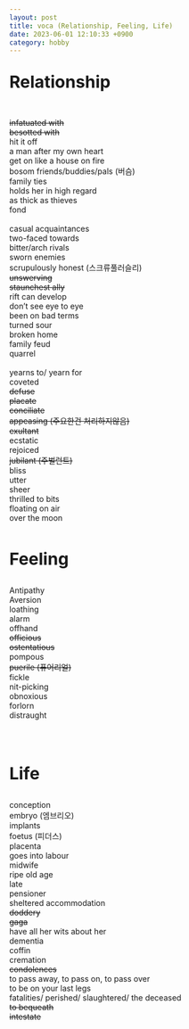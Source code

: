 ```yaml
---
layout: post
title: voca (Relationship, Feeling, Life)
date: 2023-06-01 12:10:33 +0900
category: hobby
---
```

<p style="font-size:30px;"><b> Relationship </b></p>
<br/>
<del> infatuated with </del>
<br/>
<del> besotted with </del>
<br/>
hit it off
<br/>
a man after my own heart
<br/>
get on like a house on fire
<br/>
bosom friends/buddies/pals (버슴)
<br/>
family ties
<br/>
holds her in high regard
<br/>
as thick as thieves
<br/>
fond
<br/>
<br/>
casual acquaintances
<br/>
two-faced towards
<br/>
bitter/arch rivals
<br/>
sworn enemies
<br/>
scrupulously honest (스크류풀러슬리)
<br/>
<del> unswerving </del>
<br/>
<del> staunchest ally </del>
<br/>
rift can develop
<br/>
don’t see eye to eye
<br/>
been on bad terms
<br/>
turned sour
<br/>
broken home
<br/>
family feud
<br/>
quarrel
<br/>
<br/>
yearns to/ yearn for
<br/>
coveted
<br/>
<del> defuse </del>
<br/>
<del> placate </del>
<br/>
<del> conciliate </del>
<br/>
<del> appeasing (주요한건 처리하지않음) </del>
<br/>
<del> exultant </del>
<br/>
ecstatic
<br/>
rejoiced
<br/>
<del> jubilant (주벌런트) </del>
<br/>
bliss
<br/>
utter
<br/>
sheer
<br/>
thrilled to bits
<br/>
floating on air
<br/>
over the moon
<br/>
<br/>

<p style="font-size:30px;"><b> Feeling </b></p>

Antipathy
<br/>
Aversion
<br/>
loathing
<br/>
alarm
<br/>
offhand
<br/>
<del> officious </del>
<br/>
<del> ostentatious </del>
<br/>
pompous
<br/>
<del> puerile (퓨어리얼) </del>
<br/>
fickle
<br/>
nit-picking
<br/>
obnoxious
<br/>
forlorn
<br/>
distraught

<br/>
<br/>
<p style="font-size:30px;"><b> Life </b></p>
conception
<br/>
embryo (엠브리오)
<br/>
implants
<br/>
foetus (피더스)
<br/>
placenta
<br/>
goes into labour
<br/>
midwife
<br/>
ripe old age
<br/>
late
<br/>
pensioner
<br/>
sheltered accommodation
<br/>
<del> doddery </del>
<br/>
<del> gaga </del>
<br/>
have all her wits about her
<br/>
dementia
<br/>
coffin
<br/>
cremation
<br/>
<del> condolences </del>
<br/>
to pass away, to pass on, to pass over
<br/>
to be on your last legs
<br/>
fatalities/ perished/ slaughtered/ the deceased
<br/>
<del> to bequeath </del>
<br/>
<del> intestate </del>